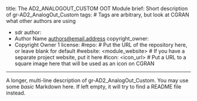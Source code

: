 title: The AD2_ANALOGOUT_CUSTOM OOT Module
brief: Short description of gr-AD2_AnalogOut_Custom
tags: # Tags are arbitrary, but look at CGRAN what other authors are using
  - sdr
author:
  - Author Name <authors@email.address>
copyright_owner:
  - Copyright Owner 1
license:
#repo: # Put the URL of the repository here, or leave blank for default
#website: <module_website> # If you have a separate project website, put it here
#icon: <icon_url> # Put a URL to a square image here that will be used as an icon on CGRAN
---
A longer, multi-line description of gr-AD2_AnalogOut_Custom.
You may use some *basic* Markdown here.
If left empty, it will try to find a README file instead.
